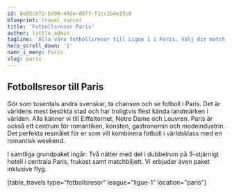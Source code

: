 ```yaml
---
id: 8e95cb72-bd09-492e-807f-f1cc1b4e15c0
blueprint: travel_soccer
title: 'Fotbollsresor Paris'
author: little_admin
tagline: 'Alla våra fotbollsresor till Ligue 1 i Paris. Välj din match med biljett, hotell & flyg nedan.'
hero_scroll_down: '1'
namn_i_meny: Paris
slug: paris
---
```

<h2>Fotbollsresor till Paris</h2>
<p>Gör som tusentals andra svenskar, ta chansen och se fotboll i Paris. Det är världens mest besökta stad och har troligtvis flest kända landmärken i världen. Alla känner vi till Eiffeltornet, Notre Dame och Louvren. Paris är också ett centrum för romantiken, konsten, gastronomin och modeindustrin. Det perfekta resmålet för er som vill kombinera fotboll i världsklass med en romantisk weekend.</p>
<p>I samtliga grundpaket ingår: Två nätter med del i dubbelrum på 3-stjärnigt hotell i centrala Paris, frukost samt matchbiljett. Vi erbjuder även paket inklusive flyg.</p>
<p>[table_travels type="fotbollsresor" league="ligue-1" location="paris"]</p>
